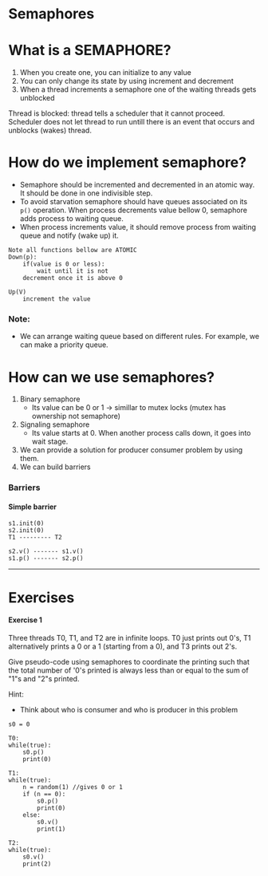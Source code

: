 # Semaphores

# What is a SEMAPHORE?

1. When you create one, you can initialize to any value
2. You can only change its state by using increment and decrement
3. When a thread increments a semaphore one of the waiting threads gets unblocked

Thread is blocked: thread tells a scheduler that it cannot proceed. Scheduler does not let thread to run untill there is an event that occurs and unblocks (wakes) thread.

# How do we implement semaphore?

- Semaphore should be incremented and decremented in an atomic way. It should be done in one indivisible step.
- To avoid starvation semaphore should have queues associated on its ```p()``` operation. When process decrements value bellow 0, semaphore adds process to waiting queue.
- When process increments value, it should remove process from waiting queue and 
notify (wake up) it.

```
Note all functions bellow are ATOMIC
Down(p):
    if(value is 0 or less):
        wait until it is not
    decrement once it is above 0

Up(V)
    increment the value

```
### Note:

* We can arrange waiting queue based on different rules. For example, we can make a priority queue.


# How can we use semaphores?

1. Binary semaphore
    * Its value can be 0 or 1 -> simillar to mutex locks (mutex has ownership not semaphore)
2. Signaling semaphore
    * Its value starts at 0. When another process calls down, it goes into wait stage. 
3. We can provide a solution for producer consumer problem by using them.
4. We can build barriers

### Barriers 
#### Simple barrier

```
s1.init(0)
s2.init(0)
T1 --------- T2

s2.v() ------- s1.v()
s1.p() ------- s2.p()       
```

<hr>

# Exercises

#### Exercise 1
Three threads T0, T1, and T2 are in infinite loops. T0 just prints out 0's, T1 alternatively prints a 0 or a 1 (starting from a 0), and T3 prints out 2's.

Give pseudo-code using semaphores to coordinate the printing such that the total number of '0's printed is always less than or equal to the sum of "1"s and "2"s printed.

Hint:
- Think about who is consumer and who is producer in this problem

```
s0 = 0

T0:
while(true):
	s0.p()
	print(0)

T1:
while(true):
	n = random(1) //gives 0 or 1
	if (n == 0):
		s0.p()
		print(0)
	else:
		s0.v()
		print(1)

T2:
while(true):
	s0.v()
	print(2)

```


